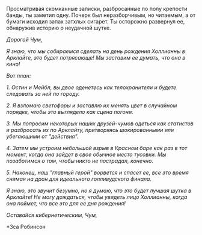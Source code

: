 Просматривая скомканные записки, разбросанные по полу крепости банды, ты заметил одну. Почерк был неразборчивым, но читаемым, а от бумаги исходил запах затхлых сигарет. Ты осторожно развернул ее, обнаружив историю о неудачной шутке.

_Дорогой Чум,_

_Я знаю, что мы собираемся сделать на день рождения Холлианны в Арклайте, это будет потрясающе! Мы заставим ее думать, что она в кино!_

_Вот план:_

_1. Остин и Мейбл, вы двое оденетесь как телохранители и будете следовать за ней по городу._

_2. Я взломаю светофоры и заставлю их менять цвет в случайном порядке, чтобы это выглядело как сцена погони._

_3. Мы попросим некоторых наших друзей-чумов одеться как статистов и разбросать их по Арклайту, притворяясь шокированными или убегающими от "действия"._

_4. Затем мы устроим небольшой взрыв в Красном баре как раз в тот момент, когда она зайдет в свое обычное место тусовки. Мы позаботимся о том, чтобы никто не пострадал, конечно._

_5. Наконец, наш "главный герой" ворвется и спасет ее, все это время снимая на дрон для идеального голливудского финала._

_Я знаю, это звучит безумно, но я думаю, что это будет лучшая шутка в Арклайте! Не могу дождаться, чтобы увидеть лицо Холлианны, когда она поймет, что все это для ее дня рождения!_

_Оставайся кибернетическим, Чум,_

\*Зса Робинсон
